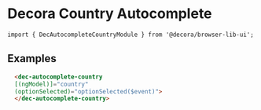 # Decora Country Autocomplete

`import { DecAutocompleteCountryModule } from '@decora/browser-lib-ui';`

## Examples

```html
  <dec-autocomplete-country
  [(ngModel)]="country"
  (optionSelected)="optionSelected($event)">
  </dec-autocomplete-country>
```
